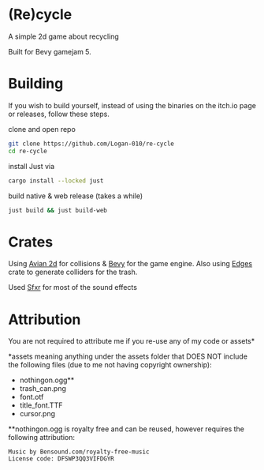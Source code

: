 # (Re)cycle

A simple 2d game about recycling

Built for Bevy gamejam 5.

# Building

If you wish to build yourself, instead of using the binaries on the itch.io page or releases, follow these steps.

clone and open repo

```sh
git clone https://github.com/Logan-010/re-cycle
cd re-cycle
```

install Just via

```sh
cargo install --locked just
```

build native & web release (takes a while)

```sh
just build && just build-web
```

# Crates

Using [Avian 2d](https://github.com/Jondolf/avian/) for collisions & [Bevy](https://github.com/bevyengine/bevy/) for the game engine.
Also using [Edges](https://github.com/shnewto/edges) crate to generate colliders for the trash.

Used [Sfxr](https://sfxr.me/) for most of the sound effects

# Attribution
You are not required to attribute me if you re-use any of my code or assets*

*assets meaning anything under the assets folder that DOES NOT include the following files (due to me not having copyright ownership):
 - nothingon.ogg**
 - trash_can.png
 - font.otf
 - title_font.TTF
 - cursor.png

**nothingon.ogg is royalty free and can be reused, however requires the following attribution:
```
Music by Bensound.com/royalty-free-music
License code: DFSWP3QQ3VIFDGYR
```